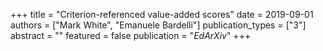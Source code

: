 +++
title = "Criterion-referenced value-added scores"
date = 2019-09-01
authors = ["Mark White", "Emanuele Bardelli"]
publication_types = ["3"]
abstract = ""
featured = false
publication = "*EdArXiv*"
+++

